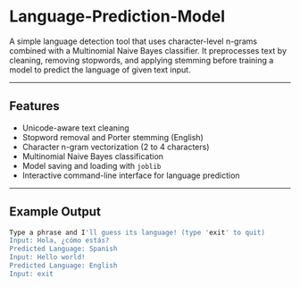 # Language-Prediction-Model
A simple language detection tool that uses character-level n-grams combined with a Multinomial Naive Bayes classifier. It preprocesses text by cleaning, removing stopwords, and applying stemming before training a model to predict the language of given text input.

---

## Features

- Unicode-aware text cleaning  
- Stopword removal and Porter stemming (English)  
- Character n-gram vectorization (2 to 4 characters)  
- Multinomial Naive Bayes classification  
- Model saving and loading with `joblib`  
- Interactive command-line interface for language prediction  

---

## Example Output
```bash
Type a phrase and I'll guess its language! (type 'exit' to quit)
Input: Hola, ¿cómo estás?
Predicted Language: Spanish
Input: Hello world!
Predicted Language: English
Input: exit
